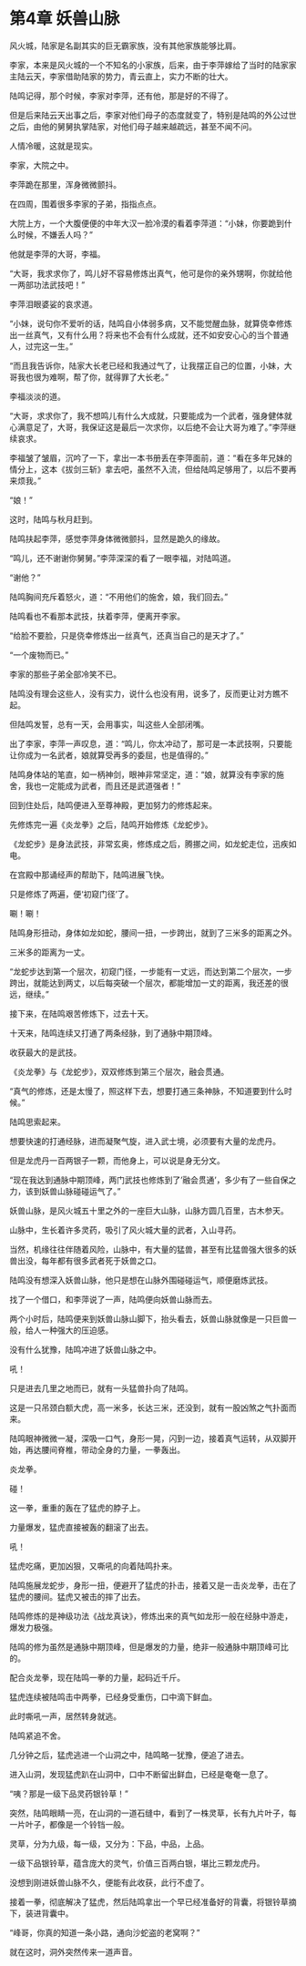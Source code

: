 # 第4章 妖兽山脉

风火城，陆家是名副其实的巨无霸家族，没有其他家族能够比肩。

  李家，本来是风火城的一个不知名的小家族，后来，由于李萍嫁给了当时的陆家家主陆云天，李家借助陆家的势力，青云直上，实力不断的壮大。

  陆鸣记得，那个时候，李家对李萍，还有他，那是好的不得了。

  但是后来陆云天出事之后，李家对他们母子的态度就变了，特别是陆鸣的外公过世之后，由他的舅舅执掌陆家，对他们母子越来越疏远，甚至不闻不问。

  人情冷暖，这就是现实。

  李家，大院之中。

  李萍跪在那里，浑身微微颤抖。

  在四周，围着很多李家的子弟，指指点点。

  大院上方，一个大腹便便的中年大汉一脸冷漠的看着李萍道：“小妹，你要跪到什么时候，不嫌丢人吗？”

  他就是李萍的大哥，李福。

  “大哥，我求求你了，鸣儿好不容易修炼出真气，他可是你的亲外甥啊，你就给他一两部功法武技吧！”

  李萍泪眼婆娑的哀求道。

  “小妹，说句你不爱听的话，陆鸣自小体弱多病，又不能觉醒血脉，就算侥幸修炼出一丝真气，又有什么用？将来也不会有什么成就，还不如安安心心的当个普通人，过完这一生。”

  “而且我告诉你，陆家大长老已经和我通过气了，让我摆正自己的位置，小妹，大哥我也很为难啊，帮了你，就得罪了大长老。”

  李福淡淡的道。

  “大哥，求求你了，我不想鸣儿有什么大成就，只要能成为一个武者，强身健体就心满意足了，大哥，我保证这是最后一次求你，以后绝不会让大哥为难了。”李萍继续哀求。

  李福皱了皱眉，沉吟了一下，拿出一本书册丢在李萍面前，道：“看在多年兄妹的情分上，这本《拔剑三斩》拿去吧，虽然不入流，但给陆鸣足够用了，以后不要再来烦我。”

  “娘！”

  这时，陆鸣与秋月赶到。

  陆鸣扶起李萍，感觉李萍身体微微颤抖，显然是跪久的缘故。

  “鸣儿，还不谢谢你舅舅。”李萍深深的看了一眼李福，对陆鸣道。

  “谢他？”

  陆鸣胸间充斥着怒火，道：“不用他们的施舍，娘，我们回去。”

  陆鸣看也不看那本武技，扶着李萍，便离开李家。

  “给脸不要脸，只是侥幸修炼出一丝真气，还真当自己的是天才了。”

  “一个废物而已。”

  李家的那些子弟全部冷笑不已。

  陆鸣没有理会这些人，没有实力，说什么也没有用，说多了，反而更让对方瞧不起。

  但陆鸣发誓，总有一天，会用事实，叫这些人全部闭嘴。

  出了李家，李萍一声叹息，道：“鸣儿，你太冲动了，那可是一本武技啊，只要能让你成为一名武者，娘就算受再多的委屈，也是值得的。”

  陆鸣身体站的笔直，如一柄神剑，眼神非常坚定，道：“娘，就算没有李家的施舍，我也一定能成为武者，而且还是武道强者！”

  回到住处后，陆鸣便进入至尊神殿，更加努力的修炼起来。

  先修炼完一遍《炎龙拳》之后，陆鸣开始修炼《龙蛇步》。

  《龙蛇步》是身法武技，非常玄奥，修炼成之后，腾挪之间，如龙蛇走位，迅疾如电。

  在宫殿中那诵经声的帮助下，陆鸣进展飞快。

  只是修炼了两遍，便‘初窥门径’了。

  唰！唰！

  陆鸣身形扭动，身体如龙如蛇，腰间一扭，一步跨出，就到了三米多的距离之外。

  三米多的距离为一丈。

  “龙蛇步达到第一个层次，初窥门径，一步能有一丈远，而达到第二个层次，一步跨出，就能达到两丈，以后每突破一个层次，都能增加一丈的距离，我还差的很远，继续。”

  接下来，在陆鸣艰苦修炼下，过去十天。

  十天来，陆鸣连续又打通了两条经脉，到了通脉中期顶峰。

  收获最大的是武技。

  《炎龙拳》与《龙蛇步》，双双修炼到第三个层次，融会贯通。

  “真气的修炼，还是太慢了，照这样下去，想要打通三条神脉，不知道要到什么时候。”

  陆鸣思索起来。

  想要快速的打通经脉，进而凝聚气旋，进入武士境，必须要有大量的龙虎丹。

  但是龙虎丹一百两银子一颗，而他身上，可以说是身无分文。

  “现在我达到通脉中期顶峰，两门武技也修炼到了’融会贯通’，多少有了一些自保之力，该到妖兽山脉碰碰运气了。”

  妖兽山脉，是风火城五十里之外的一座巨大山脉，山脉方圆几百里，古木参天。

  山脉中，生长着许多灵药，吸引了风火城大量的武者，入山寻药。

  当然，机缘往往伴随着风险，山脉中，有大量的猛兽，甚至有比猛兽强大很多的妖兽出没，每年都有很多武者死于妖兽之口。

  陆鸣没有想深入妖兽山脉，他只是想在山脉外围碰碰运气，顺便磨炼武技。

  找了一个借口，和李萍说了一声，陆鸣便向妖兽山脉而去。

  两个小时后，陆鸣便来到妖兽山脉山脚下，抬头看去，妖兽山脉就像是一只巨兽一般，给人一种强大的压迫感。

  没有什么犹豫，陆鸣冲进了妖兽山脉之中。

  吼！

  只是进去几里之地而已，就有一头猛兽扑向了陆鸣。

  这是一只吊颈白额大虎，高一米多，长达三米，还没到，就有一股凶煞之气扑面而来。

  陆鸣眼神微微一凝，深吸一口气，身形一晃，闪到一边，接着真气运转，从双脚开始，再达腰间脊椎，带动全身的力量，一拳轰出。

  炎龙拳。

  碰！

  这一拳，重重的轰在了猛虎的脖子上。

  力量爆发，猛虎直接被轰的翻滚了出去。

  吼！

  猛虎吃痛，更加凶狠，又嘶吼的向着陆鸣扑来。

  陆鸣施展龙蛇步，身形一扭，便避开了猛虎的扑击，接着又是一击炎龙拳，击在了猛虎的腰间。猛虎又被击的摔了出去。

  陆鸣修炼的是神级功法《战龙真诀》，修炼出来的真气如龙形一般在经脉中游走，爆发力极强。

  陆鸣的修为虽然是通脉中期顶峰，但是爆发的力量，绝非一般通脉中期顶峰可比的。

  配合炎龙拳，现在陆鸣一拳的力量，起码近千斤。

  猛虎连续被陆鸣击中两拳，已经身受重伤，口中滴下鲜血。

  此时嘶吼一声，居然转身就逃。

  陆鸣紧追不舍。

  几分钟之后，猛虎逃进一个山洞之中，陆鸣略一犹豫，便追了进去。

  进入山洞，发现猛虎趴在山洞中，口中不断留出鲜血，已经是奄奄一息了。

  “咦？那是一级下品灵药银铃草！”

  突然，陆鸣眼睛一亮，在山洞的一道石缝中，看到了一株灵草，长有九片叶子，每一片叶子，都像是一个铃铛一般。

  灵草，分为九级，每一级，又分为：下品，中品，上品。

  一级下品银铃草，蕴含庞大的灵气，价值三百两白银，堪比三颗龙虎丹。

  没想到刚进妖兽山脉不久，便能有此收获，此行不虚了。

  接着一拳，彻底解决了猛虎，然后陆鸣拿出一个早已经准备好的背囊，将银铃草摘下，装进背囊中。

  “峰哥，你真的知道一条小路，通向沙蛇盗的老窝啊？”

  就在这时，洞外突然传来一道声音。